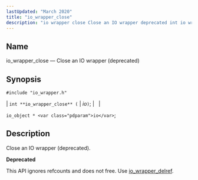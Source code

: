 ```yaml
---
lastUpdated: "March 2020"
title: "io_wrapper_close"
description: "io wrapper close Close an IO wrapper deprecated int io wrapper close io io object io Close an IO wrapper deprecated This API ignores refcounts and does not free Use io wrapper delref..."
---
```


<a name="apis.io_wrapper_close"></a> 
## Name

io_wrapper_close — Close an IO wrapper (deprecated)

## Synopsis

`#include "io_wrapper.h"`

| `int **io_wrapper_close** (` | <var class="pdparam">io</var>`)`; |   |

`io_object * <var class="pdparam">io</var>`;<a name="idp53539936"></a> 
## Description

Close an IO wrapper (deprecated).

**<a name="idp53541152"></a> Deprecated**

This API ignores refcounts and does not free. Use [io_wrapper_delref](/momentum/3/3-api/apis-io-wrapper-delref).
